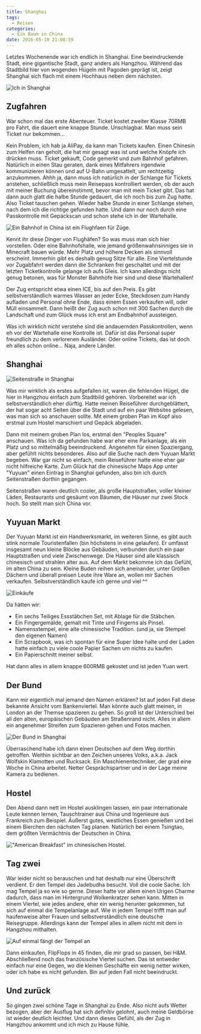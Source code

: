 ```yaml
---
title: Shanghai
tags:
  - Reisen
categories:
  - Ein Baum in China
date: 2016-05-10 21:08:59
---
```



Letztes Wochenende war ich endlich in Shanghai. Eine beeindruckende Stadt, eine gigantische Stadt, ganz anders als Hangzhou. Während das Stadtbild hier von wogenden Hügeln mit Pagoden geprägt ist, zeigt Shanghai sich flach mit einem Hochhaus neben dem nächsten.

![Ich in Shanghai](/images/china/shanghai/ich.JPG)

<!-- more -->

## Zugfahren

War schon mal das erste Abenteuer. Ticket kostet zweiter Klasse 70RMB pro Fahrt, die dauert eine knappe Stunde. Unschlagbar. Man muss sein Ticket nur bekommen...

Kein Problem, ich hab ja AliPay, da kann man Tickets kaufen. Einen Chinesin zum Helfen ran geholt, die hat mir gesagt was ist und welche Knöpfe ich drücken muss. Ticket gekauft, Code gemerkt und zum Bahnhof gefahren. Natürlich in einen Stau geraten, dank eines Mitfahrers irgendwie kommunizieren können und auf U-Bahn umgesattelt, um rechtzeitig anzukommen. Ahhh ja, dann muss ich natürlich in der Schlange für Tickets anstehen, schließlich muss mein Reisepass kontrolliert werden, ob der auch mit meiner Buchung übereinstimmt, bevor man mit mein Ticket gibt. Das hat dann auch glatt die halbe Stunde gedauert, die ich noch bis zum Zug hatte. Also Ticket tauschen gehen. Wieder halbe Stunde in einer Schlange stehen, nach dem ich die richtige gefunden hatte. Und dann nur noch durch eine Passkontrolle mit Gepäckscan und schon stehe ich in der Wartehalle.

![Ein Bahnhof in China ist ein Flughfaen für Züge.](/images/china/shanghai/bahnhof.jpg)

Kennt ihr diese Dinger von Flughäfen? So was muss man sich hier vorstellen. Oder eine Bahnhofshalle, wie jemand größenwahnsinniges sie in Minecraft bauen würde. Mehr Platz und höhere Decken als sinnvoll erscheint. Immerhin gibt es deshalb genug Sitze für alle. Eine Viertelstunde vor Zugabfahrt werden dann die Schranken frei geschaltet und mit der letzten Ticketkontrolle gelange ich aufs Gleis. Ich kann allerdings nicht genug betonen, was für Monster Bahnhöfe hier sind und diese Wartehallen!

Der Zug entspricht etwa einen ICE, bis auf den Preis. Es gibt selbstverständlich warmes Wasser an jeder Ecke, Steckdosen zum Handy aufladen und Personal ohne Ende, dass einem Essen verkaufen will, oder Müll einsammelt. Dann heißt der Zug auch schon mit 300 Sachen durch die Landschaft und zum Glück muss ich erst am Endbahnhof aussteigen.

Was ich wirklich nicht verstehe sind die andauernden Passkontrollen, wenn eh vor der Wartehalle eine Kontrolle ist. Dafür ist das Personal super freundlich zu dem verlorenen Ausländer. Oder online Tickets, das ist doch eh alles schon online... Naja, andere Länder.

## Shanghai

![Seitenstraße in Shanghai](/images/china/shanghai/seiten.jpg)

Was mir wirklich als erstes aufgefallen ist, waren die fehlenden Hügel, die hier in Hangzhou einfach zum Stadtbild gehören. Vorbereitet war ich selbstverständlich eher dürftig. Hatte meinen Reiseführer durchgeblättert, der hat sogar acht Seiten über die Stadt und auf ein paar Websites gelesen, was man sich so anschauen sollte. Mit einem groben Plan im Kopf also erstmal zum Hostel marschiert und Gepäck abgeladen.

Dann mit meinem groben Plan los, erstmal den "Peoples Square" anschauen. Was ich da gefunden habe war eher eine Parkanlage, als ein Platz und so mittelmäßig beeindruckend. Angenehm für einen Spaziergang, aber gefühlt nichts besonderes. Also auf die Suche nach dem Yuyuan Markt begeben. War gar nicht so einfach, mein Reiseführer hatte eine eher gar nicht hilfreiche Karte. Zum Glück hat die chinesische Maps App unter "Yuyuan" einen Eintrag in Shanghai gefunden, also bin ich durch Seitenstraßen dorthin gegangen.

Seitenstraßen waren deutlich cooler, als große Hauptstraßen, voller kleiner Läden, Restaurants und gesäumt von Bäumen, die Häuser nur zwei Stock hoch. So stellt man sich China vor.

## Yuyuan Markt

Der Yuyuan Markt ist ein Handwerksmarkt, im weiteren Sinne, es gibt auch stink normale Touristenfallen (bin höchstens in eine gelaufen). Er umfasst insgesamt neun kleine Blöcke aus Gebäuden, verbunden durch ein paar Hauptstraßen und viele Zwischenwege. Die Häuser sind alle klassisch chinesisch und strahlen alter aus. Auf dem Markt bekomme ich das Gefühl, im alten China zu sein. Kleine Buden reihen sich aneinander, unter Größen Dächern und überall preisen Leute ihre Ware an, wollen mir Sachen verkaufen. Selbstverständlich kaufe ich gerne und viel ^^

![Einkäufe](/images/china/shanghai/einkaeufe.jpg)

Da hätten wir:
- Ein sechs Teiliges Essstäbchen Set, mit Ablage für die Stäbchen.
- Ein Fingergemälde, gemalt mit Tinte und Fingerns als Pinsel.
- Namensstempel, eine alte chinesische Tradition. (und ja, sie Stempel den eigenen Namen)
- Ein Scrapbook, was ich spontan für eine Super Idee halte und der Laden hatte einfach zu viele coole Papier Sachen um nichts zu kaufen.
- Ein Papierschnitt meiner selbst.

Hat dann alles in allem knappe 600RMB gekostet und ist jeden Yuan wert.

## Der Bund

Kann mir eigentlich mal jemand den Namen erklären? Ist auf jeden Fall diese bekannte Ansicht vom Bankenviertel. Man könnte auch glatt meinen, in London an der Themse spazieren zu gehen. So groß ist der Unterschied bei all den alten, europäischen Gebäuden am Straßenrand nicht. Alles in allem ein angenehmer Streifen zum Spazieren gehen und Fotos machen.

![Der Bund in Shanghai](/images/china/shanghai/bund.JPG)

Überraschend habe ich dann einen Deutschen auf dem Weg dorthin getroffen. Weithin sichtbar an den Zeichen unseres Volks, a.k.a. Jack Wolfskin Klamotten und Rucksack. Ein Maschienentechniker, der grad eine Woche in China arbeitet. Netter Gesprächspartner und in der Lage meine Kamera zu bedienen.


## Hostel

Den Abend dann nett im Hostel ausklingen lassen, ein paar internationale Leute kennen lernen, Tauschtrainer aus China und Ingenieure aus Frankreich zum Beispiel. Äußerst gutes, westliches Essen genießen und bei einem Bierchen den nächsten Tag planen. Natürlich bei einem Tsingtao, dem größten Vermächtnis der Deutschen in China.

!["American Breakfast" im chinesischen Hostel.](/images/china/shanghai/breakfast.jpg)

## Tag zwei

War leider nicht so berauschen und hat deshalb nur eine Überschrift verdient. Er den Tempel des Jadebudha besucht. Voll die coole Sache. Ich mag Tempel ja so wie so gerne. Dieser hatte vor allem einen Urigen Charme dadurch, dass man im Hintergrund Wolkenkratzer sehen kann. Mitten in einem Viertel, wie jedes andere, eher ein wenig herunter gekommen, tut sich auf einmal die Tempelanlage auf. Wie in jedem Tempel trifft man auf haufenweise alter Frauen und selbstverständlich eine deutsche Reisegruppe. Allerdings kann der Tempel alles in allem nicht mit dem in Hangzhou mithalten.

![Auf einmal fängt der Tempel an](/images/china/shanghai/tempel.jpg)

Dann einkaufen, FlipFlops in 45 finden, die mir grad so passen, bei H&M. Abschließend noch das französische Viertel suchen. Das ist entweder einfach nur eine Gegen, wo die kleinen Geschäfte ein wenig netter wirken, oder ich habe es nicht gefunden. Bin auf jeden Fall nicht beeindruckt.

## Und zurück

So gingen zwei schöne Tage in Shanghai zu Ende. Also nicht aufs Wetter bezogen, aber der Ausflug hat sich definitiv gelohnt, auch meine Geldbörse ist wieder deutlich leichter. Und dann dieses Gefühl, als der Zug in Hangzhou ankommt und ich mich zu Hause fühle.
